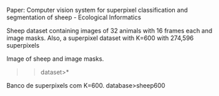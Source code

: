 Paper: Computer vision system for superpixel classification and segmentation of sheep - Ecological Informatics

Sheep dataset containing images of 32 animals with 16 frames each and image masks. Also, a superpixel dataset with K=600 with 274,596 superpixels

Image of sheep and image masks.

>>dataset>*

Banco de superpixels com K=600.
database>sheep600




